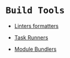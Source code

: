 # `Build Tools`

- [Linters formatters](Linters%20and%20Formatters/linters.md)

- [Task Runners](Task%20Runners/task.md)

- [Module Bundlers](Module%20Bundlers/root.md)

